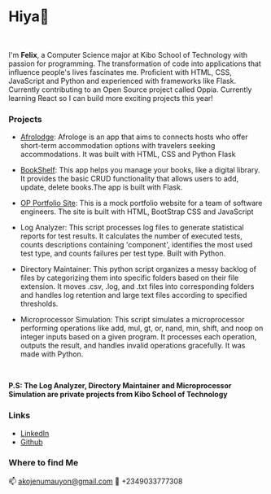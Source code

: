 # Hiya👋
<br />


I'm **Felix**, a Computer Science major at Kibo School of Technology with passion for programming. The transformation of code into applications that influence people's lives fascinates me. Proficient with HTML, CSS, JavaScript and Python and experienced with frameworks like Flask. Currently contributing to an Open Source project called Oppia. Currently learning React so I can build more exciting projects this year!
<br />

### Projects

- [Afrolodge](https://afrologde-com.onrender.com/): Afrologe is an app that aims to connects hosts who offer short-term accommodation options with travelers seeking accommodations. It was built with HTML, CSS and Python Flask

- [BookShelf](https://bookshelf-mbnb.onrender.com): This app helps you manage your books, like a digital library. It provides the basic CRUD functionality that allows users to add, update, delete books.The app is built with Flask.

- [OP Portfolio Site](https://felix-mauyon.github.io/OP-Portfolio-site/#):
This is a mock portfolio website for a team of software engineers. The site is built with HTML, BootStrap CSS and JavaScript

- Log Analyzer: This script processes log files to generate statistical reports for test results. It calculates the number of executed tests, counts descriptions containing 'component', identifies the most used test type, and counts failures per test type. Built with Python.

- Directory Maintainer: This python script organizes a messy backlog of files by categorizing them into specific folders based on their file extension. It moves .csv, .log, and .txt files into corresponding folders and handles log retention and large text files according to specified thresholds.

- Microprocessor Simulation: This script simulates a microprocessor performing operations like add, mul, gt, or, nand, min, shift, and noop on integer inputs based on a given program. It processes each operation, outputs the result, and handles invalid operations gracefully. It was made with Python.
<br />

**P.S: The Log Analyzer, Directory Maintainer and Microprocessor Simulation are private projects from Kibo School of Technology**

### Links
- [LinkedIn](https://www.linkedin.com/in/felix-akojenu-510b81218/)
- [Github](https://github.com/Felix-Mauyon)

### Where to find Me
📫 akojenumauyon@gmail.com
📱 +2349033777308

<!--
**Felix-Mauyon/Felix-Mauyon** is a ✨ _special_ ✨ repository because its `README.md` (this file) appears on your GitHub profile.

Here are some ideas to get you started:

- 🔭 I’m currently working on ...
- 🌱 I’m currently learning ...
- 👯 I’m looking to collaborate on ...
- 🤔 I’m looking for help with ...
- 💬 Ask me about ...
- 📫 How to reach me: ...
- 😄 Pronouns: ...
- ⚡ Fun fact: ...
-->
